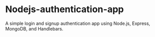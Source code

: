 # Nodejs-authentication-app
A simple login and signup authentication app using Node.js, Express, MongoDB, and Handlebars.
